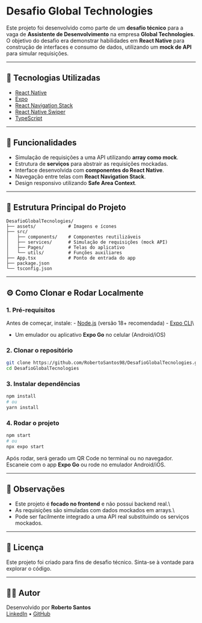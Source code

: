 # Desafio Global Technologies

Este projeto foi desenvolvido como parte de um **desafio técnico** para
a vaga de **Assistente de Desenvolvimento** na empresa **Global
Technologies**.\
O objetivo do desafio era demonstrar habilidades em **React Native**
para construção de interfaces e consumo de dados, utilizando um **mock
de API** para simular requisições.

------------------------------------------------------------------------

## 🚀 Tecnologias Utilizadas

-   [React Native](https://reactnative.dev/)
-   [Expo](https://expo.dev/)
-   [React Navigation Stack](https://reactnavigation.org/)
-   [React Native Swiper](https://github.com/leecade/react-native-swiper)
-   [TypeScript](https://www.typescriptlang.org/)

------------------------------------------------------------------------

## 🧩 Funcionalidades

-   Simulação de requisições a uma API utilizando **array como mock**.
-   Estrutura de **serviços** para abstrair as requisições mockadas.
-   Interface desenvolvida com **componentes do React Native**.
-   Navegação entre telas com **React Navigation Stack**.
-   Design responsivo utilizando **Safe Area Context**.

------------------------------------------------------------------------

## 📂 Estrutura Principal do Projeto

    DesafioGlobalTecnologies/
    ├── assets/            # Imagens e ícones
    ├── src/
    │   ├── components/    # Componentes reutilizáveis
    │   ├── services/      # Simulação de requisições (mock API)
    │   ├── Pages/         # Telas do aplicativo
    │   └── utils/         # Funções auxiliares
    ├── App.tsx            # Ponto de entrada do app
    ├── package.json
    └── tsconfig.json

------------------------------------------------------------------------

## ⚙️ Como Clonar e Rodar Localmente

### 1. Pré-requisitos

Antes de começar, instale: - [Node.js](https://nodejs.org/) (versão 18+
recomendada) - [Expo CLI](https://docs.expo.dev/workflow/expo-cli/)\
- Um emulador ou aplicativo **Expo Go** no celular (Android/iOS)

### 2. Clonar o repositório

``` bash
git clone https://github.com/RobertoSantos98/DesafioGlobalTecnologies.git
cd DesafioGlobalTecnologies
```

### 3. Instalar dependências

``` bash
npm install
# ou
yarn install
```

### 4. Rodar o projeto

``` bash
npm start
# ou
npx expo start
```

Após rodar, será gerado um QR Code no terminal ou no navegador.\
Escaneie com o app **Expo Go** ou rode no emulador Android/iOS.

------------------------------------------------------------------------

## 📝 Observações

-   Este projeto é **focado no frontend** e não possui backend real.\
-   As requisições são simuladas com dados mockados em arrays.\
-   Pode ser facilmente integrado a uma API real substituindo os
    serviços mockados.

------------------------------------------------------------------------

## 📄 Licença

Este projeto foi criado para fins de desafio técnico. Sinta-se à vontade
para explorar o código.

------------------------------------------------------------------------

## 👨‍💻 Autor

Desenvolvido por **Roberto Santos**\
[LinkedIn](https://www.linkedin.com/in/robertosantos98) •
[GitHub](https://github.com/RobertoSantos98)
